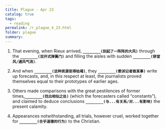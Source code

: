 ```yaml
---
title: Plague - Apr 23
catalog: true
tags: 
  - reading
permalink: /r_plague_4_23.html
folder: plague
summary: 
---
```



1.  That evening, when Rieux arrived, <b data-toggle="tooltip" data-original-title="{{site.data.answers.plag_d_72_a2}}">`________(刮起了一阵阵的大风)`</b> through the <b data-toggle="tooltip" data-original-title="{{site.data.answers.plag_d_72_a1}}">`________(双开式弹簧门)`</b> and filling the aisles with sudden <b data-toggle="tooltip" data-original-title="{{site.data.answers.plag_d_72_a3}}">`________(穿堂风/通风气流)`</b>.

2.  And when <b data-toggle="tooltip" data-original-title="{{site.data.answers.plag_d_72_b1}}">`________(这种资源变得枯竭)`</b>, they <b data-toggle="tooltip" data-original-title="{{site.data.answers.plag_d_72_b2}}">`________(委派记者做某事)`</b> write up forecasts, and, in this respect at least, the journalists proved themselves equal to their prototypes of earlier ages.

3.  Others made comparisons with the great pestilences of former times,<b data-toggle="tooltip" data-original-title="{{site.data.answers.plag_d_72_c1}}">`________(找出相似之处)`</b> (which the forecasters called “constants”), and claimed to deduce conclusions <b data-toggle="tooltip" data-original-title="{{site.data.answers.plag_d_72_c2}}">`________(与...有关系/对...有影响)`</b> the present calamity.

4.  Appearances notwithstanding, all trials, however cruel, worked together for <b data-toggle="tooltip" data-original-title="{{site.data.answers.plag_d_72_d1}}">`________(合乎道德的行为)`</b> to the Christian.